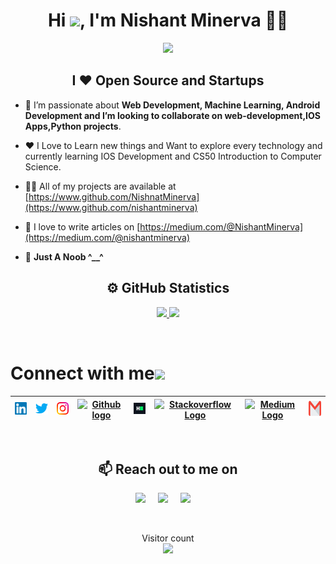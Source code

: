 
<!---
nishantminerva/nishantminerva is a ✨ special ✨ repository because its `README.md` (this file) appears on your GitHub profile.
You can click the Preview link to take a look at your changes.
--->
<h1 align="center">Hi <img src="https://github.com/TheDudeThatCode/TheDudeThatCode/blob/master/Assets/Hi.gif" width="29px">, I'm Nishant Minerva 👨‍💻 </h1>
 
 <p align="center">
<img src="https://camo.githubusercontent.com/992babdffd8c74a1502de375fbdf7e4d54773242/68747470733a2f2f6d656469612e67697068792e636f6d2f6d656469612f53576f536b4e36447854737a71494b4571762f67697068792e676966">
 </p>
 
<h2 align="center">I ❤️ Open Source and Startups </h2>

- 🌱 I’m passionate about **Web Development, Machine Learning, Android Development and I’m looking to collaborate on web-development,IOS Apps,Python projects**.

- ❤️ I Love to Learn new things and Want to explore every technology and currently learning IOS Development and CS50 Introduction to Computer Science.

- 👨‍💻 All of my projects are available at [https://www.github.com/NishnatMinerva](https://www.github.com/nishantminerva)

- 📝 I love to write articles on [https://medium.com/@NishantMinerva](https://medium.com/@nishantminerva)

- 💬 **Just A Noob ^__^**

<h2 align="center">⚙️ GitHub Statistics</h2>

<p align="center">
<a href="https://github.com/nishantminerva">
  <img height="160em" src="https://github-readme-stats.vercel.app/api?username=nishantminerva&show_icons=true&theme=radical&include_all_commits=true&count_private=true"/>
  <img height="160em" src="https://github-readme-stats.vercel.app/api/top-langs/?username=nishantminerva&layout=compact&langs_count=8&theme=radical"/>
</a>
</p>
<br>

# Connect with me<img src="https://github.com/nishantminerva/nishantminerva/Assets/Handshake.gif" height="32px">



| [<img src="https://github.com/nishantminerva/nishantminerva/blob/734f434de35474628bdd6901921bc2fd056bab1a/Assets/Linkedin.svg" alt="Linkedin Logo" width="32">](https://in.linkedin.com/in/nishantminerva) | [<img src="https://github.com/nishantminerva/nishantminerva/blob/734f434de35474628bdd6901921bc2fd056bab1a/Assets/Twitter.svg" alt="Twitter Logo" width="32">](https://twitter.com/NishantMinerva) | [<img src="https://github.com/nishantminerva/nishantminerva/blob/734f434de35474628bdd6901921bc2fd056bab1a/Assets/Instagram.svg" alt="instagram logo" width="32">](https://www.instagram.com/nishantminerva/)| [<img src="https://cdn.svgporn.com/logos/github-icon.svg" alt="Github logo" width="34">](https://github.com/nishantminerva) | [<img src="https://github.com/nishantminerva/nishantminerva/blob/734f434de35474628bdd6901921bc2fd056bab1a/Assets/HackerRank.svg" alt="HackerRank Logo" width="30">](https://www.hackerrank.com/) | [<img src="https://cdn.svgporn.com/logos/stackoverflow-icon.svg" alt="Stackoverflow Logo" width="28">](https://stackoverflow.com/users/13944080/nishantminerva) | [<img src="https://cdn.svgporn.com/logos/medium.svg" alt="Medium Logo" width="30">](https://medium.com/@nishantminerva) | [<img src="https://github.com/nishantminerva/nishantminerva/blob/734f434de35474628bdd6901921bc2fd056bab1a/Assets/Gmail.svg" alt="Gmail logo" height="32">](mailto:nishantkumar.cse2020@nsec.ac.in)
|:---:|:---:|:---:|:---:|:---:|:---:|:---:|:---:|



<br>

<h2 align="center">📫 Reach out to me on</h2>
<p align="center">
  <a target="_blank"href="https://www.linkedin.com/in/nishantminerva/"><img src="https://img.shields.io/badge/LinkedIn-0077B5?style=for-the-badge&logo=linkedin&logoColor=white" /></a>&nbsp;&nbsp;&nbsp;&nbsp;
  <a target="_blank"href="https://twitter.com/NishantMinerva"><img src="https://img.shields.io/badge/Twitter-1DA1F2?style=for-the-badge&logo=twitter&logoColor=white" /></a>&nbsp;&nbsp;&nbsp;&nbsp;
  <a href="mailto:nishantkumar.cse2020@nsec.ac.in?subject=Hello%20Nishant,%20From%20Github"><img src="https://img.shields.io/badge/Gmail-D14836?style=for-the-badge&logo=gmail&logoColor=white" /></a>&nbsp;&nbsp;&nbsp;&nbsp;
  </p>

<br />

<p align="center"> 
  Visitor count<br>
  <img src="https://profile-counter.glitch.me/nishantminerva/count.svg" />
</p>


